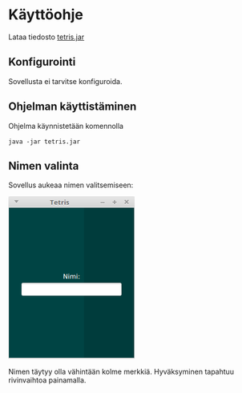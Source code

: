 # Käyttöohje

Lataa tiedosto [tetris.jar](https://github.com/kalppi/otm-harjoitustyo/releases/tag/viikko6)

## Konfigurointi

Sovellusta ei tarvitse konfiguroida.

## Ohjelman käyttistäminen

Ohjelma käynnistetään komennolla

```
java -jar tetris.jar
```

## Nimen valinta

Sovellus aukeaa nimen valitsemiseen:

![nimi](nimi.png)

Nimen täytyy olla vähintään kolme merkkiä. Hyväksyminen tapahtuu rivinvaihtoa painamalla.